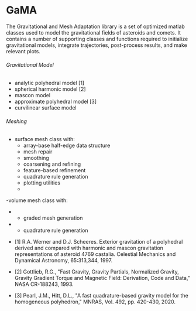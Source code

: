# GaMA
The Gravitational and Mesh Adaptation library is a set of optimized matlab classes used to model the gravitational fields of asteroids and comets. It contains a number of supporting classes and functions required to initialize gravitational models, integrate trajectories, post-process results, and make relevant plots.  

###### Gravitational Model
- analytic polyhedral model [1]
- spherical harmonic model [2]
- mascon model 
- approximate polyhedral model [3]
- curvilinear surface model

###### Meshing
- surface mesh class with:
  - array-base half-edge data structure
  - mesh repair
  - smoothing
  - coarsening and refining
  - feature-based refinement
  - quadrature rule generation
  - plotting utilities
  -
-volume mesh class with:
- - graded mesh generation
- - quadrature rule generation

- [1] R.A. Werner and D.J. Scheeres. Exterior gravitation of a polyhedral derived and compared with harmonic and mascon gravitation representations of asteroid 4769 castalia. Celestial Mechanics and Dynamical Astronomy, 65:313,344, 1997.
- [2] Gottlieb, R.G., "Fast Gravity, Gravity Partials, Normalized Gravity, Gravity Gradient Torque and Magnetic Field: Derivation, Code and Data," NASA CR-188243, 1993.
- [3] Pearl, J.M., Hitt, D.L., "A fast quadrature-based gravity model for the homogeneous polyhedron," MNRAS, Vol. 492, pp. 420-430, 2020.
